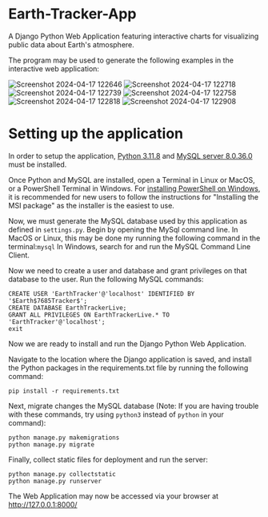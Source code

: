 # Earth-Tracker-App

A Django Python Web Application featuring interactive charts for visualizing public data about Earth's atmosphere.

The program may be used to generate the following examples in the interactive web application:

![Screenshot 2024-04-17 122646](https://github.com/GOwnby/Earth-Tracker-App/assets/37450012/e5d2d077-5fb5-4bcf-a6ec-73b0400d6f2e)
![Screenshot 2024-04-17 122718](https://github.com/GOwnby/Earth-Tracker-App/assets/37450012/e237b5db-a24a-4f02-99de-4f7ee5e0b750)
![Screenshot 2024-04-17 122739](https://github.com/GOwnby/Earth-Tracker-App/assets/37450012/a63ee4d2-f66c-4bb9-b61f-26214f492850)
![Screenshot 2024-04-17 122758](https://github.com/GOwnby/Earth-Tracker-App/assets/37450012/b92b8616-1909-40d3-8534-61078bb75ad7)
![Screenshot 2024-04-17 122818](https://github.com/GOwnby/Earth-Tracker-App/assets/37450012/1d58ab80-3199-4ee0-9764-977150243c61)
![Screenshot 2024-04-17 122908](https://github.com/GOwnby/Earth-Tracker-App/assets/37450012/4a66cc27-bf46-4d0f-b2e2-f08baa99d2d3)

# Setting up the application
In order to setup the application, [Python 3.11.8](https://www.python.org/downloads/release/python-3118/) and [MySQL server 8.0.36.0](https://dev.mysql.com/downloads/mysql/) must be installed.

Once Python and MySQL are installed, open a Terminal in Linux or MacOS, or a PowerShell Terminal in Windows.
For [installing PowerShell on Windows](https://learn.microsoft.com/en-us/powershell/scripting/install/installing-powershell-on-windows?view=powershell-7.4), it is recommended for new users to follow the instructions for 
"Installing the MSI package" as the installer is the easiest to use.

Now, we must generate the MySQL database used by this application as defined in ```settings.py```. Begin by opening the MySql command line. In MacOS or Linux, this may be done my running the following command in the terminal:```mysql```
In Windows, search for and run the MySQL Command Line Client.

Now we need to create a user and database and grant privileges on that database to the user. Run the following MySQL commands:
```
CREATE USER 'EarthTracker'@'localhost' IDENTIFIED BY '$Earth$7685Tracker$';
CREATE DATABASE EarthTrackerLive;
GRANT ALL PRIVILEGES ON EarthTrackerLive.* TO 'EarthTracker'@'localhost';
exit
```
Now we are ready to install and run the Django Python Web Application.

Navigate to the location where the Django application is saved, and install the Python packages in the requirements.txt file by running the following command:
```
pip install -r requirements.txt
```
Next, migrate changes the MySQL database (Note: If you are having trouble with these commands, try using ```python3``` instead of ```python``` in your command):
```
python manage.py makemigrations
python manage.py migrate
```
Finally, collect static files for deployment and run the server:
```
python manage.py collectstatic
python manage.py runserver
```
The Web Application may now be accessed via your browser at http://127.0.0.1:8000/
